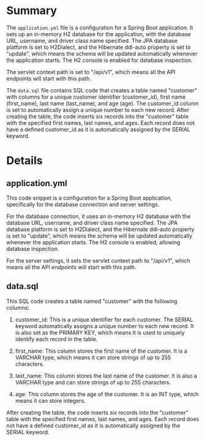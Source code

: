 # Summary

The `application.yml` file is a configuration for a Spring Boot application. It sets up an in-memory H2 database for the application, with the database URL, username, and driver class name specified. The JPA database platform is set to H2Dialect, and the Hibernate ddl-auto property is set to "update", which means the schema will be updated automatically whenever the application starts. The H2 console is enabled for database inspection.

The servlet context path is set to "/api/v1", which means all the API endpoints will start with this path.

The `data.sql` file contains SQL code that creates a table named "customer" with columns for a unique customer identifier (customer_id), first name (first_name), last name (last_name), and age (age). The customer_id column is set to automatically assign a unique number to each new record. After creating the table, the code inserts six records into the "customer" table with the specified first names, last names, and ages. Each record does not have a defined customer_id as it is automatically assigned by the SERIAL keyword.

# Details

## application.yml

This code snippet is a configuration for a Spring Boot application, specifically for the database connection and server settings.

For the database connection, it uses an in-memory H2 database with the database URL, username, and driver class name specified. The JPA database platform is set to H2Dialect, and the Hibernate ddl-auto property is set to "update", which means the schema will be updated automatically whenever the application starts. The H2 console is enabled, allowing database inspection.

For the server settings, it sets the servlet context path to "/api/v1", which means all the API endpoints will start with this path.

## data.sql

This SQL code creates a table named "customer" with the following columns:

1. customer_id: This is a unique identifier for each customer. The SERIAL keyword automatically assigns a unique number to each new record. It is also set as the PRIMARY KEY, which means it is used to uniquely identify each record in the table.

2. first_name: This column stores the first name of the customer. It is a VARCHAR type, which means it can store strings of up to 255 characters.

3. last_name: This column stores the last name of the customer. It is also a VARCHAR type and can store strings of up to 255 characters.

4. age: This column stores the age of the customer. It is an INT type, which means it can store integers.

After creating the table, the code inserts six records into the "customer" table with the specified first names, last names, and ages. Each record does not have a defined customer_id as it is automatically assigned by the SERIAL keyword.

